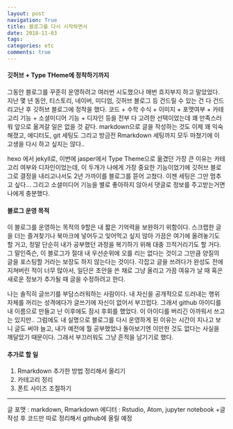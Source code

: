 ```yaml
---
layout: post
navigation: True
title: 블로그를 다시 시작하면서
date: 2018-11-03
tags:
categories: etc
comments: true
---
```


#### 깃허브 + Type THeme에 정착하기까지

그동안 블로그를 꾸준히 운영하려고 여러번 시도했으나 매번 흐지부지 하고 말았었다. 지난 몇 년 동안, 티스토리, 네이버, 미디엄, 깃허브 블로그 등 건드릴 수 있는 건 다 건드리고난 후 깃허브 블로그에 정착을 했다. 코드 + 수학 수식 + 이미지 + 포맷여부 + 카테고리 기능 + 소셜미디어 기능 + 디자인 등을 전부 다 고려한 선택이었는데 꽤 만족스러워 앞으로 옮겨갈 일은 없을 것 같다. markdown으로 글을 작성하는 것도 이제 꽤 익숙해졌고, 에디터도, git 세팅도 그리고 방금전 Rmarkdown 세팅까지 모두 마쳤기에 이 고생을 다시 하고 싶지는 않다..

hexo 에서 jekyll로, 이번에 jasper에서 Type Theme으로 옮겼던 가장 큰 이유는 카테고리 여부와 디자인이었는데, 이 두개가 나에게 가장 중요한 기능이었기에 깃허브 블로그로 결정을 내리고나서도 2년 가까이를 블로그를 뜯어 고쳤다. 이젠 세팅은 그만 멈추고 싶다... 그리고 소셜미디어 기능을 별로 좋아하지 않아서 댓글로 정보를 주고받는거면 나에게 충분했다.


#### 블로그 운영 목적

이 블로그를 운영하는 목적의 9할은 내 짧은 기억력을 보완하기 위함이다. 스크랩한 글을 더는 즐겨찾기나 북마크에 넣어두고 잊어먹고 싶지 않아 가끔은 여기에 올려놓기도 할 거고, 정말 단순히 내가 공부했던 과정을 복기하기 위해 대충 끄적거리기도 할 거다. 그 말인즉슨, 이 블로그가 절대 내 우선순위에 오를 리는 없다는 것이고 그만큼 양질의 글을 포스팅할 거라는 보장도 하지 않는다는 것이다. 각잡고 글을 쓰려다가 완성도 전에 지쳐버린 적이 너무 많아서, 일단은 초안을 쓴 채로 그냥 올리고 가끔 여유가 날 때 혹은 새로운 정보가 추가될 때 글을 수정하려고 한다.

나는 솔직히 글쓰기를 부담스러워하는 사람이다. 내 자신을 공개적으로 드러내는 행위 자체를 꺼리는 성격에다가 글쓰기에 자신이 없어서 부끄럽다. 그래서 github 아이디를 내 이름으로 만들고 난 이후에도 잠시 후회를 했었다. 이 아이디를 버리긴 아까워서 쓰고는 있지만.. 그럼에도 내 실명으로 블로그를 다시 운영하게 된 이유는 시간이 지나고 보니 글도 써야 늘고, 내가 예전에 뭘 공부했었나 돌아보기엔 이만한 것도 없다는 사실을 깨달았기 때문이다.
그래서 부끄러워도 그냥 흔적을 남기기로 했다.


#### 추가로 할 일
1. Rmarkdown 추가한 방법 정리해서 올리기
2. 카테고리 정리
3. 폰트 사이즈 조절하기

---
글 포맷 : markdown, Rmarkdown
에디터 : Rstudio, Atom, jupyter notebook
+글 작성 후 코드만 따로 정리해서 github에 올릴 예정
